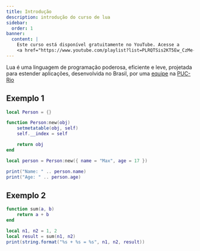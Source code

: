 ```yaml
---
title: Introdução
description: introdução do curso de lua
sidebar:
  order: 1
banner:
  content: |
    Este curso está disponível gratuitamente no YouTube. Acesse a
    <a href="https://www.youtube.com/playlist?list=PLRQTSis2KT5Ew_CzMe-uff7LksfN1shXy">Playlist</a>
---
```


Lua é uma linguagem de programação poderosa, eficiente e leve, projetada para estender aplicações, desenvolvida no Brasil, por uma [equipe](https://www.lua.org/authors.html) na [PUC-Rio](https://www.puc-rio.br/)

## Exemplo 1

```lua
local Person = {}

function Person:new(obj)
    setmetatable(obj, self)
    self.__index = self

    return obj
end

local person = Person:new({ name = "Max", age = 17 })

print("Name: " .. person.name)
print("Age: " .. person.age)
```

## Exemplo 2

```lua
function sum(a, b)
    return a + b
end

local n1, n2 = 1, 2
local result = sum(n1, n2)
print(string.format("%s + %s = %s", n1, n2, result))
```
